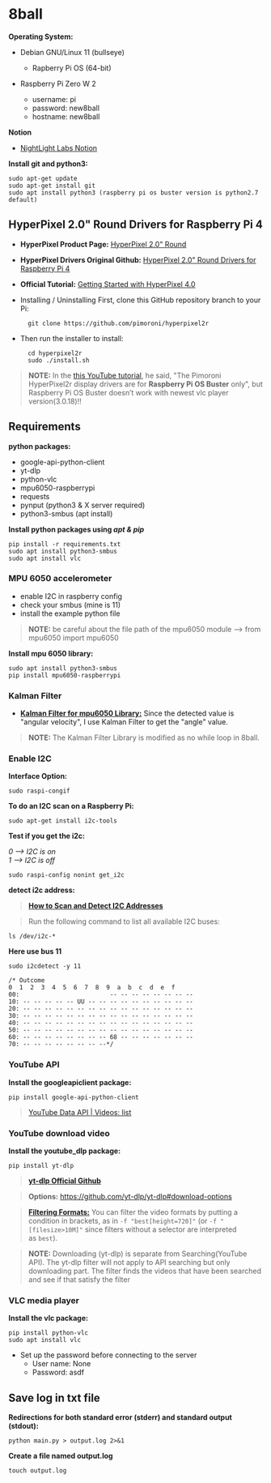 # 8ball

**Operating System:** 
- Debian GNU/Linux 11 (bullseye)
  - Rapberry Pi OS (64-bit)
- Raspberry Pi Zero W 2
  
  - username: pi
  - password: new8ball
  - hostname: new8ball

**Notion**

- [NightLight Labs Notion](https://www.notion.so/nightlight/Divin8tion-4ac8bdd7f42d4dee9b319b0bb917112e)

**Install git and python3:**

    sudo apt-get update
    sudo apt-get install git
    sudo apt install python3 (raspberry pi os buster version is python2.7 default)


## HyperPixel 2.0" Round Drivers for Raspberry Pi 4 ##
- **HyperPixel Product Page:** [HyperPixel 2.0" Round](https://shop.pimoroni.com/products/hyperpixel-round?variant=39381081882707)  
- **HyperPixel Drivers Original Github:** [HyperPixel 2.0" Round Drivers for Raspberry Pi 4](https://github.com/pimoroni/hyperpixel2r)
- **Official Tutorial:** [Getting Started with HyperPixel 4.0](https://learn.pimoroni.com/article/getting-started-with-hyperpixel-4)

- Installing / Uninstalling
First, clone this GitHub repository branch to your Pi:

		git clone https://github.com/pimoroni/hyperpixel2r
- Then run the installer to install:

		cd hyperpixel2r
		sudo ./install.sh
  
> **NOTE:** In the [this YouTube tutorial](https://youtu.be/OkNh8wXZtR0), he said, "The Pimoroni HyperPixel2r display drivers are for **Raspberry Pi OS Buster** only", but Raspberry Pi OS Buster doesn’t work with newest vlc player version(3.0.18)!!


## Requirements ##
**python packages:**
- google-api-python-client
- yt-dlp
- python-vlc 
- mpu6050-raspberrypi
- requests
- pynput (python3 & X server required)
- python3-smbus (apt install)
  
**Install python packages using *apt & pip***

    pip install -r requirements.txt
    sudo apt install python3-smbus
    sudo apt install vlc

    
### MPU 6050 accelerometer ###
- enable I2C in raspberry config
- check your smbus (mine is 11)
- install the example python file
 > **NOTE:** be careful about the file path of the mpu6050 module --> from mpu6050 import mpu6050


**Install mpu 6050 library:**

    sudo apt install python3-smbus
    pip install mpu6050-raspberrypi


### Kalman Filter ###

- **[Kalman Filter for mpu6050 Library:](https://github.com/rocheparadox/Kalman-Filter-Python-for-mpu6050/tree/master)** Since the detected value is "angular velocity", I use Kalman Filter to get the "angle" value.

> **NOTE:** The Kalman Filter Library is modified as no while loop in 8ball.



### Enable I2C ###

**Interface Option:**

    sudo raspi-congif
    
**To do an I2C scan on a Raspberry Pi:**  

    sudo apt-get install i2c-tools

**Test if you get the i2c:**  

*0 —> I2C is on*  
*1 —> I2C is off*  
    
    sudo raspi-config nonint get_i2c

**detect i2c address:**

> [**How to Scan and Detect I2C Addresses**](https://learn.adafruit.com/scanning-i2c-addresses/raspberry-pi)

> Run the following command to list all available I2C buses:

    ls /dev/i2c-*
    
**Here use bus 11**
    
    sudo i2cdetect -y 11
    
    /* Outcome
    0  1  2  3  4  5  6  7  8  9  a  b  c  d  e  f
    00:                         -- -- -- -- -- -- -- -- 
    10: -- -- -- -- -- UU -- -- -- -- -- -- -- -- -- -- 
    20: -- -- -- -- -- -- -- -- -- -- -- -- -- -- -- -- 
    30: -- -- -- -- -- -- -- -- -- -- -- -- -- -- -- -- 
    40: -- -- -- -- -- -- -- -- -- -- -- -- -- -- -- -- 
    50: -- -- -- -- -- -- -- -- -- -- -- -- -- -- -- -- 
    60: -- -- -- -- -- -- -- -- 68 -- -- -- -- -- -- -- 
    70: -- -- -- -- -- -- -- --*/



### YouTube API ###

**Install the googleapiclient package:** 

    pip install google-api-python-client
    
> [YouTube Data API | Videos: list](https://developers.google.com/youtube/v3/docs/videos/list)




### YouTube download video ###

**Install the youtube_dlp package:**

    pip install yt-dlp

> **[yt-dlp Official Github](https://github.com/yt-dlp/yt-dlp)**

> **Options:** https://github.com/yt-dlp/yt-dlp#download-options

> **[Filtering Formats:](https://github.com/yt-dlp/yt-dlp#filtering-formats)**
You can filter the video formats by putting a condition in brackets, as in `-f "best[height=720]"` (or `-f "[filesize>10M]"` since filters without a selector are interpreted as `best`).

>**NOTE:** Downloading (yt-dlp) is separate from Searching(YouTube API). 
The yt-dlp filter will not apply to API searching but only downloading part. The filter finds the videos that have been searched and see if that satisfy the filter



### VLC media player ###

**Install the vlc package:**

    pip install python-vlc
    sudo apt install vlc

- Set up the password before connecting to the server
  - User name: None
  - Password: asdf



## Save log in txt file ##
    
**Redirections for both standard error (stderr) and standard output (stdout):**
    
    python main.py > output.log 2>&1
    
**Create a file named output.log**
    
    touch output.log




